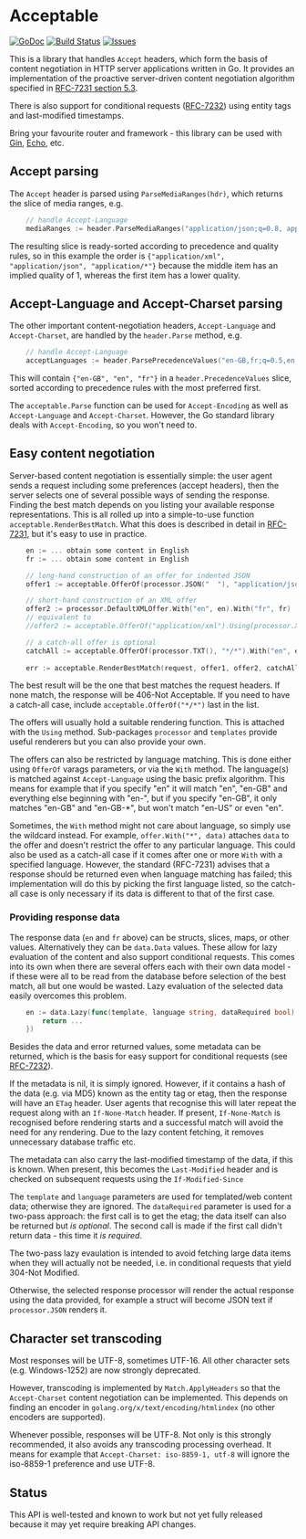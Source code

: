 # Acceptable 

[![GoDoc](https://img.shields.io/badge/api-Godoc-blue.svg)](http://pkg.go.dev/github.com/rickb777/acceptable)
[![Build Status](https://travis-ci.org/rickb777/acceptable.svg?branch=master)](https://travis-ci.org/rickb777/acceptable/builds)
[![Issues](https://img.shields.io/github/issues/rickb777/acceptable.svg)](https://github.com/rickb777/acceptable/issues)

This is a library that handles `Accept` headers, which form the basis of content negotiation in HTTP server applications written in Go. It provides an implementation of the proactive server-driven content negotiation algorithm specified in [RFC-7231 section 5.3](https://tools.ietf.org/html/rfc7231#section-5.3).

There is also support for conditional requests ([RFC-7232](https://tools.ietf.org/html/rfc7232)) using entity tags and last-modified timestamps.

Bring your favourite router and framework - this library can be used with [Gin](https://github.com/gin-gonic/gin), [Echo](https://echo.labstack.com/), etc.

## Accept parsing

The `Accept` header is parsed using `ParseMediaRanges(hdr)`, which returns the slice of media ranges, e.g.

```go
    // handle Accept-Language
    mediaRanges := header.ParseMediaRanges("application/json;q=0.8, application/xml, application/*;q=0.1")
```

The resulting slice is ready-sorted according to precedence and quality rules, so in this example the order is `{"application/xml", "application/json", "application/*"}` because the middle item has an implied quality of 1, whereas the first item has a lower quality.

## Accept-Language and Accept-Charset parsing

The other important content-negotiation headers, `Accept-Language` and `Accept-Charset`, are handled by the `header.Parse` method, e.g.

```go
    // handle Accept-Language
    acceptLanguages := header.ParsePrecedenceValues("en-GB,fr;q=0.5,en;q=0.8")
```

This will contain `{"en-GB", "en", "fr"}` in a `header.PrecedenceValues` slice, sorted according to precedence rules with the most preferred first.

The `acceptable.Parse` function can be used for `Accept-Encoding` as well as `Accept-Language` and `Accept-Charset`. However, the Go standard library deals with `Accept-Encoding`, so you won't need to.

## Easy content negotiation

Server-based content negotiation is essentially simple: the user agent sends a request including some preferences (accept headers), then the server selects one of several possible ways of sending the response. Finding the best match depends on you listing your available response representations. This is all rolled up into a simple-to-use function `acceptable.RenderBestMatch`. What this does is described in detail in [RFC-7231](https://tools.ietf.org/html/rfc7231#section-5.3), but it's easy to use in practice.

```go
    en := ... obtain some content in English
    fr := ... obtain some content in English

    // long-hand construction of an offer for indented JSON
    offer1 := acceptable.OfferOf(processor.JSON("  "), "application/json").With("en", en).With("fr", fr)

    // short-hand construction of an XML offer
    offer2 := processor.DefaultXMLOffer.With("en", en).With("fr", fr)
    // equivalent to
    //offer2 := acceptable.OfferOf("application/xml").Using(processor.XML()).With("en", en).With("fr", fr)

    // a catch-all offer is optional
    catchAll := acceptable.OfferOf(processor.TXT(), "*/*").With("en", en).With("fr", fr)
    
    err := acceptable.RenderBestMatch(request, offer1, offer2, catchAll)
```

The best result will be the one that best matches the request headers. If none match, the response will be 406-Not Acceptable. If you need to have a catch-all case, include `acceptable.OfferOf("*/*")` last in the list.

The offers will usually hold a suitable rendering function. This is attached with the `Using` method. Sub-packages `processor` and `templates` provide useful renderers but you can also provide your own.

The offers can also be restricted by language matching. This is done either using `OfferOf` varags parameters, or via the `With` method. The language(s) is matched against `Accept-Language` using the basic prefix algorithm. This means for example that if you specify "en" it will match "en", "en-GB" and everything else beginning with "en-", but if you specify "en-GB", it only matches "en-GB" and "en-GB-*", but won't match "en-US" or even "en".

Sometimes, the `With` method might not care about language, so simply use the wildcard instead. For example, `offer.With("*", data)` attaches `data` to the offer and doesn't restrict the offer to any particular language. This could also be used as a catch-all case if it comes after one or more `With` with a specified language. However, the standard (RFC-7231) advises that a response should be returned even when language matching has failed; this implementation will do this by picking the first language listed, so the catch-all case is only necessary if its data is different to that of the first case.

### Providing response data

The response data (`en` and `fr` above) can be structs, slices, maps, or other values. Alternatively they can be `data.Data` values. These allow for lazy evaluation of the content and also support conditional requests. This comes into its own when there are several offers each with their own data model - if these were all to be read from the database before selection of the best match, all but one would be wasted. Lazy evaluation of the selected data easily overcomes this problem.

```go
    en := data.Lazy(func(template, language string, dataRequired bool) (data interface{}, meta *data.Metadata, err error) {
        return ...
    })
```

Besides the data and error returned values, some metadata can be returned, which is the basis for easy support for conditional requests (see [RFC-7232](https://tools.ietf.org/html/rfc7232)).

If the metadata is nil, it is simply ignored. However, if it contains a hash of the data (e.g. via MD5) known as the entity tag or etag, then the response will have an `ETag` header. User agents that recognise this will later repeat the request along with an `If-None-Match` header. If present, `If-None-Match` is recognised before rendering starts and a successful match will avoid the need for any rendering. Due to the lazy content fetching, it removes unnecessary database traffic etc.

The metadata can also carry the last-modified timestamp of the data, if this is known. When present, this becomes the `Last-Modified` header and is checked on subsequent requests using the `If-Modified-Since`

The `template` and `language` parameters are used for templated/web content data; otherwise they are ignored. The `dataRequired` parameter is used for a two-pass approach: the first call is to get the etag; the data itself can also be returned but *is optional*. The second call is made if the first call didn't return data - this time it *is required*.

The two-pass lazy evaulation is intended to avoid fetching large data items when they will actually not be needed, i.e. in conditional requests that yield 304-Not Modified.

Otherwise, the selected response processor will render the actual response using the data provided, for example a struct will become JSON text if `processor.JSON` renders it.

## Character set transcoding

Most responses will be UTF-8, sometimes UTF-16. All other character sets (e.g. Windows-1252) are now strongly deprecated.

However, transcoding is implemented by `Match.ApplyHeaders` so that the `Accept-Charset` content negotiation can be implemented. This depends on finding an encoder in `golang.org/x/text/encoding/htmlindex` (no other encoders are supported).

Whenever possible, responses will be UTF-8. Not only is this strongly recommended, it also avoids any transcoding processing overhead. It means for example that `Accept-Charset: iso-8859-1, utf-8` will ignore the iso-8859-1 preference and use UTF-8.

## Status

This API is well-tested and known to work but not yet fully released because it may yet require breaking API changes.
